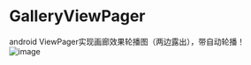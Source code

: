 # GalleryViewPager
android ViewPager实现画廊效果轮播图（两边露出），带自动轮播！  
![image](http://github.com/HuCanui/GalleryViewPager/raw／master/images/S70331-143304.jpg)
